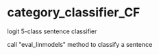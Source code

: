 # category_classifier_CF
logit 5-class sentence classifier


call "eval_linmodels" method to classify a sentence
